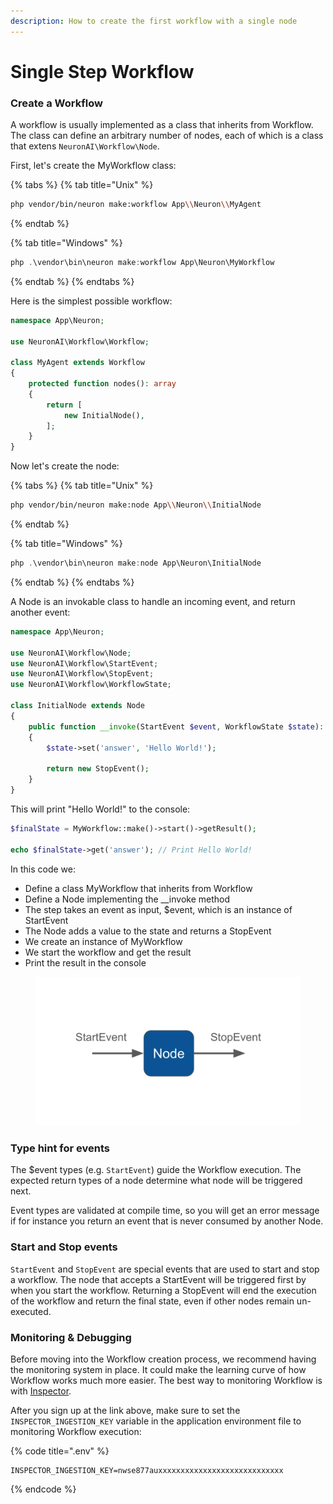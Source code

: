 ```yaml
---
description: How to create the first workflow with a single node
---
```


# Single Step Workflow

### Create a Workflow

A workflow is usually implemented as a class that inherits from Workflow. The class can define an arbitrary number of nodes, each of which is a class that extens `NeuronAI\Workflow\Node`.

First, let's create the MyWorkflow class:

{% tabs %}
{% tab title="Unix" %}
```bash
php vendor/bin/neuron make:workflow App\\Neuron\\MyAgent
```
{% endtab %}

{% tab title="Windows" %}
```powershell
php .\vendor\bin\neuron make:workflow App\Neuron\MyWorkflow
```
{% endtab %}
{% endtabs %}

Here is the simplest possible workflow:

```php
namespace App\Neuron;

use NeuronAI\Workflow\Workflow;

class MyAgent extends Workflow
{
    protected function nodes(): array
    {
        return [
            new InitialNode(),
        ];
    }
}
```

Now let's create the node:

{% tabs %}
{% tab title="Unix" %}
```bash
php vendor/bin/neuron make:node App\\Neuron\\InitialNode
```
{% endtab %}

{% tab title="Windows" %}
```powershell
php .\vendor\bin\neuron make:node App\Neuron\InitialNode
```
{% endtab %}
{% endtabs %}

A Node is an invokable class to handle an incoming event, and return another event:

```php
namespace App\Neuron;

use NeuronAI\Workflow\Node;
use NeuronAI\Workflow\StartEvent;
use NeuronAI\Workflow\StopEvent;
use NeuronAI\Workflow\WorkflowState;

class InitialNode extends Node
{
    public function __invoke(StartEvent $event, WorkflowState $state): StopEvent
    {
        $state->set('answer', 'Hello World!');
        
        return new StopEvent();
    }
}
```

This will print "Hello World!" to the console:

```php
$finalState = MyWorkflow::make()->start()->getResult();

echo $finalState->get('answer'); // Print Hello World!
```

In this code we:

* Define a class MyWorkflow that inherits from Workflow
* Define a Node implementing the \_\_invoke method
* The step takes an event as input, $event, which is an instance of StartEvent
* The Node adds a value to the state and returns a StopEvent
* We create an instance of MyWorkflow&#x20;
* We start the workflow and get the result
* Print the result in the console

<figure><img src="../.gitbook/assets/workflow-single-step.png" alt=""><figcaption></figcaption></figure>

### Type hint for events

The $event types (e.g. `StartEvent`) guide the Workflow execution. The expected return types of a node determine what node will be triggered next.

Event types are validated at compile time, so you will get an error message if for instance you return an event that is never consumed by another Node.

### Start and Stop events&#xD;

`StartEvent` and `StopEvent` are special events that are used to start and stop a workflow. The node that accepts a StartEvent will be triggered first by when you start the workflow. Returning a StopEvent will end the execution of the workflow and return the final state, even if other nodes remain un-executed.

### Monitoring & Debugging

Before moving into the Workflow creation process, we recommend having the monitoring system in place. It could make the learning curve of how Workflow works much more easier. The best way to monitoring Workflow is with [Inspector](https://inspector.dev/).

After you sign up at the link above, make sure to set the `INSPECTOR_INGESTION_KEY` variable in the application environment file to monitoring Workflow execution:

{% code title=".env" %}
```
INSPECTOR_INGESTION_KEY=nwse877auxxxxxxxxxxxxxxxxxxxxxxxxxxxx
```
{% endcode %}
